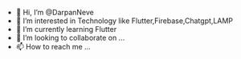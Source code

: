 - 👋 Hi, I’m @DarpanNeve
- 👀 I’m interested in Technology like Flutter,Firebase,Chatgpt,LAMP
- 🌱 I’m currently learning Flutter
- 💞️ I’m looking to collaborate on ...
- 📫 How to reach me ...

<!---
DarpanNeve/DarpanNeve is a ✨ special ✨ repository because its `README.md` (this file) appears on your GitHub profile.
You can click the Preview link to take a look at your changes.
--->
